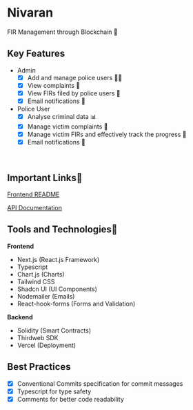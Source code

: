 # Nivaran 

FIR Management through Blockchain 🚀


## Key Features

- Admin
  -   [x] Add and manage police users 👮‍♂️
  -   [x] View complaints 📜
  -   [x] View FIRs filed by police users 📜 
  -   [x] Email notifications 📧
 
- Police User 
  -   [x] Analyse criminal data 📊
  -   [x] Manage victim complaints 📜
  -   [x] Manage victim FIRs and effectively track the progress 📜
  -   [x] Email notifications 📧

<br/>

## **Important Links🚀**

[Frontend README](/docs/Frontend.md)

[API Documentation](/docs/API.md)

## Tools and Technologies🚀

**Frontend**
 - Next.js (React.js Framework)
 - Typescript
 - Chart.js (Charts)
 - Tailwind CSS
 - Shadcn UI (UI Components)
 - Nodemailer (Emails)
 - React-hook-forms (Forms and Validation)

**Backend**
- Solidity (Smart Contracts)
- Thirdweb SDK
- Vercel (Deployment)

## Best Practices

- [x] Conventional Commits specification for commit messages
- [x] Typescript for type safety
- [x] Comments for better code readability